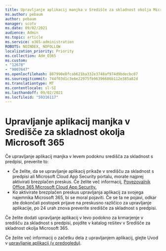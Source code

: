 ```yaml
---
title: Upravljanje aplikacij manjka v Središče za skladnost okolja Microsoft 365
ms.author: pebaum
author: pebaum
manager: scotv
ms.date: 09/02/2021
audience: Admin
ms.topic: article
ms.service: o365-administration
ROBOTS: NOINDEX, NOFOLLOW
localization_priority: Priority
ms.collection: Adm_O365
ms.custom:
- "12678"
- "9007647"
ms.openlocfilehash: 887990e8fcab621ba332e3748af974d9bdecbc07
ms.sourcegitcommit: 744f03d1c3e6e22975fb96396686b112e385a82d
ms.translationtype: MT
ms.contentlocale: sl-SI
ms.lasthandoff: 09/02/2021
ms.locfileid: "59316117"
---
```

# <a name="app-governance-missing-from-microsoft-365-compliance-center"></a>Upravljanje aplikacij manjka v Središče za skladnost okolja Microsoft 365

Če upravljanje aplikacij manjka v levem podoknu središča za skladnost s predpisi, preverite to:

- Če želite, da se upravljanje aplikacij prikaže v središču za skladnost s predpisi ali Microsoft Cloud App Security portalu, morate najprej aktivirati brezplačen preskus. Če želite več informacij, [Povezovalnik Office 365 Microsoft Cloud App Security.](https://docs.microsoft.com/cloud-app-security/connect-office-365-to-microsoft-cloud-app-security)
- Ko aktivirate brezplačen preskus upravljanja aplikacij za svojega najemnika Microsoft 365, bi se moral pojaviti. Če se ta ne pojavi, odkar ste dokončali postopek prijave na preskusno različico za upravljanje aplikacije, po 24 urah znova preverite središče za skladnost s predpisi.

Če želite dodati upravljanje aplikacij v levo podokno za krmarjenje v središču za skladnost s predpisi, pojdite v katalog rešitev v Središče za skladnost okolja Microsoft 365.

Če želite več informacij o začetku dela z upravljanjem aplikacij, glejte Uvod v [upravljanje aplikacij (v predogledu)](https://docs.microsoft.com/microsoft-365/compliance/app-governance-get-started).